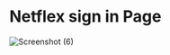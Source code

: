 # Netflex sign in Page







![Screenshot (6)](https://github.com/Madesh01/Netflex-Sing-in-Page/assets/137975779/c46f6f29-9a85-4159-a3a6-8f6ed11d872e)

